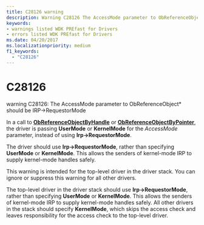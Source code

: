 ```yaml
---
title: C28126 warning
description: Warning C28126 The AccessMode parameter to ObReferenceObject* should be IRP->RequestorMode.
keywords:
- warnings listed WDK PREfast for Drivers
- errors listed WDK PREfast for Drivers
ms.date: 04/20/2017
ms.localizationpriority: medium 
f1_keywords: 
  - "C28126"
---
```


# C28126


warning C28126: The AccessMode parameter to ObReferenceObject\* should be IRP-&gt;RequestorMode

In a call to [**ObReferenceObjectByHandle**](/windows-hardware/drivers/ddi/wdm/nf-wdm-obreferenceobjectbyhandle) or [**ObReferenceObjectByPointer**](/windows-hardware/drivers/ddi/wdm/nf-wdm-obreferenceobjectbypointer), the driver is passing **UserMode** or **KernelMode** for the *AccessMode* parameter, instead of using **Irp-&gt;RequestorMode**.

The driver should use **Irp-&gt;RequestorMode**, rather than specifying **UserMode** or **KernelMode**. This allows the senders of kernel-mode IRP to supply kernel-mode handles safely.

This warning is intended for the top-level driver in the driver stack. You can ignore or suppress this warning for all other drivers.

The top-level driver in the driver stack should use **Irp-&gt;RequestorMode**, rather than specifying **UserMode** or **KernelMode**. This allows the senders of kernel-mode IRP to supply kernel-mode handles safely. All other drivers in the stack should specify **KernelMode**, which skips the access check and leaves responsibility for the access check to the top-level driver.

 

